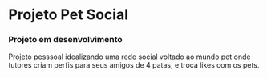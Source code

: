 <h1>Projeto Pet Social </h1>
<h3>Projeto em desenvolvimento </h3>
<p>Projeto pesssoal idealizando uma rede social voltado ao mundo pet onde tutores criam perfis para seus amigos de 
4 patas, e troca likes com os pets. </p>
